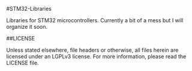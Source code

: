 #STM32-Libraries

Libraries for STM32 microcontrollers. Currently a bit of a mess but I will organize it soon.

##LICENSE

Unless stated elsewhere, file headers or otherwise, all files herein are licensed under an LGPLv3 license. For more information, please read the LICENSE file.